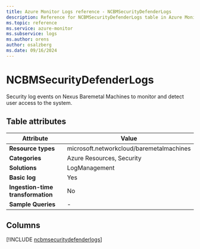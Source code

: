```yaml
---
title: Azure Monitor Logs reference - NCBMSecurityDefenderLogs
description: Reference for NCBMSecurityDefenderLogs table in Azure Monitor Logs.
ms.topic: reference
ms.service: azure-monitor
ms.subservice: logs
ms.author: orens
author: osalzberg
ms.date: 09/16/2024
---
```


# NCBMSecurityDefenderLogs

Security log events on Nexus Baremetal Machines to monitor and detect user access to the system.


## Table attributes

|Attribute|Value|
|---|---|
|**Resource types**|microsoft.networkcloud/baremetalmachines|
|**Categories**|Azure Resources, Security|
|**Solutions**| LogManagement|
|**Basic log**|Yes|
|**Ingestion-time transformation**|No|
|**Sample Queries**|-|



## Columns
  
[!INCLUDE [ncbmsecuritydefenderlogs](~/reusable-content/ce-skilling/azure/includes/azure-monitor/reference/tables/ncbmsecuritydefenderlogs-include.md)]
